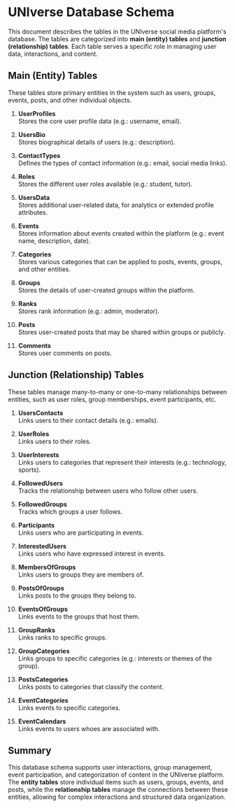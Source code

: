 # UNIverse Database Schema

This document describes the tables in the UNIverse social media platform's database. The tables are categorized into **main (entity) tables** and **junction (relationship) tables**. Each table serves a specific role in managing user data, interactions, and content.

## Main (Entity) Tables

These tables store primary entities in the system such as users, groups, events, posts, and other individual objects. 

1. **UserProfiles**  
   Stores the core user profile data (e.g.: username, email).

2. **UsersBio**  
   Stores biographical details of users (e.g.: description).

3. **ContactTypes**  
   Defines the types of contact information (e.g.: email, social media links).

4. **Roles**  
   Stores the different user roles available (e.g.: student, tutor).

5. **UsersData**  
   Stores additional user-related data, for analytics or extended profile attributes.

6. **Events**  
   Stores information about events created within the platform (e.g.: event name, description, date).

7. **Categories**  
   Stores various categories that can be applied to posts, events, groups, and other entities.

8. **Groups**  
   Stores the details of user-created groups within the platform.

9. **Ranks**  
   Stores rank information (e.g.: admin, moderator).

10. **Posts**  
    Stores user-created posts that may be shared within groups or publicly.

11. **Comments**  
    Stores user comments on posts.

## Junction (Relationship) Tables

These tables manage many-to-many or one-to-many relationships between entities, such as user roles, group memberships, event participants, etc.

1. **UsersContacts**  
   Links users to their contact details (e.g.: emails).

2. **UserRoles**  
   Links users to their roles.

3. **UserInterests**  
   Links users to categories that represent their interests (e.g.: technology, sports).

4. **FollowedUsers**  
   Tracks the relationship between users who follow other users.

5. **FollowedGroups**  
   Tracks which groups a user follows.

6. **Participants**  
   Links users who are participating in events.

7. **InterestedUsers**  
   Links users who have expressed interest in events.

8. **MembersOfGroups**  
   Links users to groups they are members of.

9. **PostsOfGroups**  
   Links posts to the groups they belong to.

10. **EventsOfGroups**  
    Links events to the groups that host them.

11. **GroupRanks**  
    Links ranks to specific groups.

12. **GroupCategories**  
    Links groups to specific categories (e.g.: interests or themes of the group).

13. **PostsCategories**  
    Links posts to categories that classify the content.

14. **EventCategories**  
    Links events to specific categories.

15. **EventCalendars**  
    Links events to users whoes are associated with.

## Summary

This database schema supports user interactions, group management, event participation, and categorization of content in the UNIverse platform. The **entity tables** store individual items such as users, groups, events, and posts, while the **relationship tables** manage the connections between these entities, allowing for complex interactions and structured data organization.
